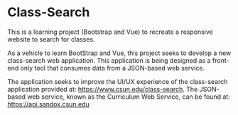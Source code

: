 # Class-Search
This is a learning project (Bootstrap and Vue) to recreate a responsive website to search for classes.


As a vehicle to learn BootStrap and Vue, this project seeks to develop a new class-search web application.
This application is being designed as a front-end only tool that consumes data from a JSON-based web service.

The application seeks to improve the UI/UX experience of the class-search application provided at:  https://www.csun.edu/class-search.
The JSON-based web service, known as the Curriculum Web Service, can be found at:  https://api.sandox.csun.edu

